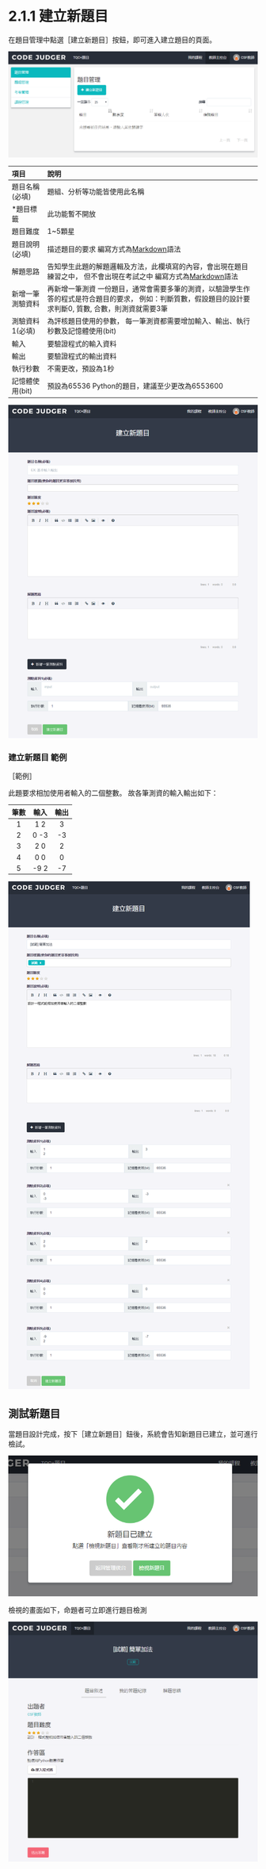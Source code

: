 # 2.1.1 建立新題目

在題目管理中點選［建立新題目］按鈕，即可進入建立題目的頁面。

![題目管理](../../.gitbook/assets/cjmd02-jiao-shi-zhu-kong-tai-01-ti-mu-guan-li-00.png)

| 項目             | 說明                                                                                                                                                       |
| :--------------- | :--------------------------------------------------------------------------------------------------------------------------------------------------------- |
| 題目名稱(必填)   | 題組、分析等功能皆使用此名稱                                                                                                                               |
| \*題目標籤       | 此功能暫不開放                                                                                                                                             |
| 題目難度         | 1~5顆星                                                                                                                                                    |
| 題目說明(必填)   | 描述題目的要求 編寫方式為[Markdown](http://markdown.tw/)語法                                                                                               |
| 解題思路         | 告知學生此題的解題邏輯及方法，此欄填寫的內容，會出現在題目練習之中， 但不會出現在考試之中 編寫方式為[Markdown](http://markdown.tw/)語法                    |
| 新增一筆測驗資料 | 再新增一筆測資 一份題目，通常會需要多筆的測資，以驗證學生作答的程式是符合題目的要求， 例如：判斷質數，假設題目的設計要求判斷0, 質數, 合數，則測資就需要3筆 |
| 測驗資料1(必填)  | 為評核題目使用的參數， 每一筆測資都需要增加輸入、輸出、執行秒數及記憶體使用(bit)                                                                           |
| 輸入             | 要驗證程式的輸入資料                                                                                                                                       |
| 輸出             | 要驗證程式的輸出資料                                                                                                                                       |
| 執行秒數         | 不需更改，預設為1秒                                                                                                                                        |
| 記憶體使用(bit)  | 預設為65536 Python的題目，建議至少更改為6553600                                                                                                            |

![建立新題目](../../.gitbook/assets/cjmd02-jiao-shi-zhu-kong-tai-01-ti-mu-guan-li-01-jian-li-xin-ti-mu-01.png)

### 建立新題目 範例

［範例］

此題要求相加使用者輸入的二個整數。 故各筆測資的輸入輸出如下：

| 筆數  | 輸入  | 輸出  |
| :---: | :---: | :---: |
|   1   |  1 2  |   3   |
|   2   | 0 -3  |  -3   |
|   3   |  2 0  |   2   |
|   4   |  0 0  |   0   |
|   5   | -9 2  |  -7   |

![範例](../../.gitbook/assets/cjmd02-jiao-shi-zhu-kong-tai-01-ti-mu-guan-li-01-jian-li-xin-ti-mu-02.png)

## 測試新題目

當題目設計完成，按下［建立新題目］鈕後，系統會告知新題目已建立，並可進行檢試。

![新題目已建立](../../.gitbook/assets/cjmd02-jiao-shi-zhu-kong-tai-01-ti-mu-guan-li-01-jian-li-xin-ti-mu-03.png)

檢視的畫面如下，命題者可立即進行題目檢測

![檢測](../../.gitbook/assets/cjmd02-jiao-shi-zhu-kong-tai-01-ti-mu-guan-li-01-jian-li-xin-ti-mu-05.png)
